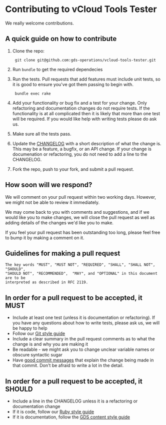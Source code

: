 # Contributing to vCloud Tools Tester

We really welcome contributions.

## A quick guide on how to contribute

1. Clone the repo:

        git clone git@github.com:gds-operations/vcloud-tools-tester.git

2. Run `bundle` to get the required dependecies

3. Run the tests. Pull requests that add features must include unit tests,
   so it is good to ensure you've got them passing to begin with.

        bundle exec rake

4. Add your functionality or bug fix and a test for your change. Only refactoring and
   documentation changes do not require tests. If the functionality is at all complicated
   then it is likely that more than one test will be required. If you would like help
   with writing tests please do ask us.

5. Make sure all the tests pass.

6. Update the [CHANGELOG](https://github.com/gds-operations/vcloud-tools-tester/blob/master/CHANGELOG.md)
   with a short description of what the change is. This may be a feature, a bugfix, or an
   API change. If your change is documenation or refactoring, you do not need to add a line
   to the CHANGELOG.

7. Fork the repo, push to your fork, and submit a pull request.

## How soon will we respond?

We will comment on your pull request within two working days. However, we might not be able to review it immediately.

We may come back to you with comments and suggestions, and if we would like you to make changes, we will close the pull request as well as adding details of the changes we'd like you to make.

If you feel your pull request has been outstanding too long, please feel free to bump it by making a comment on it.

## Guidelines for making a pull request

    The key words "MUST", "MUST NOT", "REQUIRED", "SHALL", "SHALL NOT", "SHOULD",
    "SHOULD NOT", "RECOMMENDED",  "MAY", and "OPTIONAL" in this document are to be
    interpreted as described in RFC 2119.

## In order for a pull request to be accepted, it MUST

- Include at least one test (unless it is documentation or refactoring). If you have any questions about how to write tests, please ask us, we will be happy to help
- Follow our [Git style guide](https://github.com/alphagov/styleguides/blob/master/git.md)
- Include a clear summary in the pull request comments as to what the change is and why
  you are making it
- Be readable - we might ask you to change unclear variable names or obscure syntactic sugar
- Have [good commit messages](http://robots.thoughtbot.com/5-useful-tips-for-a-better-commit-message)
  that explain the change being made in that commit. Don't be afraid to write a lot in the
  detail.

## In order for a pull request to be accepted, it SHOULD

- Include a line in the CHANGELOG unless it is a refactoring or documentation change
- If it is code, follow our [Ruby style guide](https://github.com/alphagov/styleguides/blob/master/ruby.md)
- If it is documentation, follow the [GDS content style guide](https://www.gov.uk/design-principles/style-guide/style-points)
